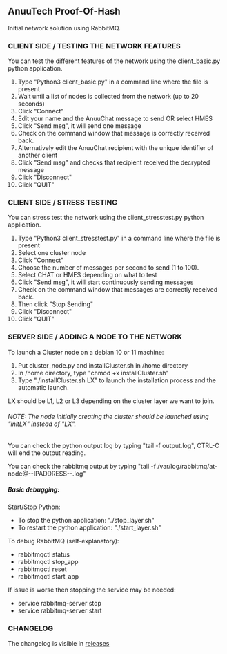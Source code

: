 ## AnuuTech Proof-Of-Hash ##

Initial network solution using RabbitMQ.


### CLIENT SIDE / TESTING THE NETWORK FEATURES
You can test the different features of the network using the client_basic.py python application.
1. Type "Python3 client_basic.py" in a command line where the file is present
2. Wait until a list of nodes is collected from the network (up to 20 seconds)
3. Click "Connect"
4. Edit your name and the AnuuChat message to send OR select HMES
5. Click "Send msg", it will send one message
6. Check on the command window that message is correctly received back.
7. Alternatively edit the AnuuChat recipient with the unique identifier of another client
8. Click "Send msg" and checks that recipient received the decrypted message
9. Click "Disconnect"
10. Click "QUIT"


### CLIENT SIDE / STRESS TESTING
You can stress test the network using the client_stresstest.py python application.
1. Type "Python3 client_stresstest.py" in a command line where the file is present
2. Select one cluster node
3. Click "Connect"
4. Choose the number of messages per second to send (1 to 100).
5. Select CHAT or HMES depending on what to test
6. Click "Send msg", it will start continuously sending messages
7. Check on the command window that messages are correctly received back.
8. Then click "Stop Sending"
9. Click "Disconnect"
10. Click "QUIT"


### SERVER SIDE / ADDING A NODE TO THE NETWORK
To launch a Cluster node on a debian 10 or 11 machine:
1. Put cluster_node.py and installCluster.sh in /home directory
2. In /home directory, type "chmod +x installCluster.sh" 
3. Type "./installCluster.sh LX" to launch the installation process and the automatic launch.

LX should be L1, L2 or L3 depending on the cluster layer we want to join.

###### NOTE: The node initially creating the cluster should be launched using "initLX" instead of "LX".

You can check the python output log by typing "tail -f output.log", CTRL-C will end the output reading.

You can check the rabbitmq output by typing "tail -f /var/log/rabbitmq/at-node\@--IPADDRESS--.log"

##### Basic debugging:

Start/Stop Python:
- To stop the python application: "./stop_layer.sh"
- To restart the python application: "./start_layer.sh"

To debug RabbitMQ (self-explanatory):
- rabbitmqctl status
- rabbitmqctl stop_app
- rabbitmqctl reset
- rabbitmqctl start_app


If issue is worse then stopping the service may be needed:
- service rabbitmq-server stop
- service rabbitmq-server start


### CHANGELOG
The changelog is visible in [releases](https://github.com/AnuuTech/PoH_PoC/releases)


